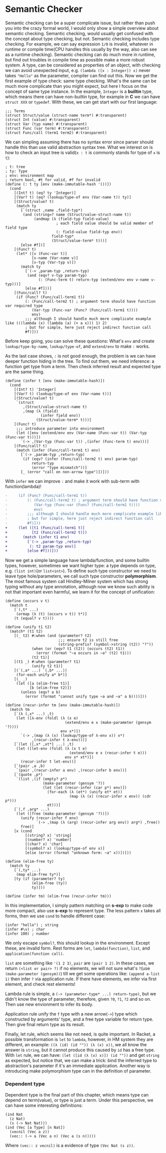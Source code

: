 # Semantic Checker

Semantic checking can be a super complicate issue, but rather than push you into the crazy formal world, I would only show a simple overview about semantic checking. Semantic checking, would usually get confused with the concept about type checking, but not. Semantic checking includes type checking. For example, we can say expression `1/0` is invalid, whatever in runtime or compile time(CPU handles this usually by the way, also can see as a runtime checking). Semantic checking can do much more in runtime, but find out troubles in compile time as possible make a more robust system. A type, can be considered as properties of an object, with checking we can avoid unexpected input, e.g. `(lambda ([x : Integer]) x)` never takes `"Hello"` as the parameter, compiler can find out this. Now we get the first example of type check: same type checking. What's the same can be much more complicate than you might expect, but here I focus on the concept of same type instance. In the example, `Integer` is a **builtin** type, which means there can have non-builtin type, for example in **C** we can have `struct XXX` or `typedef`. With these, we can get start with our first language:

```rkt
;;; Terms
(struct Struct/value (struct-name term*) #:transparent)
(struct Int (value) #:transparent)
(struct Var (typ name) #:transparent)
(struct Func (var term) #:transparent)
(struct Func/call (term1 term2) #:transparent)
```

We can simpling assuming there has no syntax error since parser should handle this than use valid abstraction syntax tree. What we interest on is how to check an input tree is valid(`x : t` is commonly stands for type of `x` is `t`):

```rkt
; t: tree
; ty: Type
; env: environment map
; return bool, #t for valid, #f for invalid
(define (: t ty [env (make-immutable-hash '())])
  (cond
    [(Int? t) (eq? ty 'Integer)]
    [(Var? t) (eq? (lookup/type-of env (Var-name t)) ty)]
    [(Struct/value? t)
     (match ty
       [`(struct ,name ,field-typ*)
        (and (string=? name (Struct/value-struct-name t))
             (andmap (λ (field-typ field-value)
                       ; each field value should be valid member of field type
                       (: field-value field-typ env))
                     field-typ*
                     (Struct/value-term* t)))]
       [else #f])]
    [(Func? t)
     (let* ([v (Func-var t)]
            [v-name (Var-name v)]
            [v-typ (Var-typ v)])
       (match ty
         [`(-> ,param-typ ,return-typ)
          (and (eqv? v-typ param-typ)
               (: (Func-term t) return-typ (extend/env env v-name v-typ)))]
         [else #f]))]
    [(Func/call? t)
     (if (Func? (Func/call-term1 t))
         (: (Func/call-term2 t) ; argument term should have function var required type
            (Var-typ (Func-var (Func? (Func/call-term1 t))))
            env)
         ;;; although I should handle much more complicate example like (((lambda (x) (lambda (a) (+ a x))) 1) 2)
         ; but for simple, here just reject indirect function call
         #f)]))
```

Before keep going, you can solve these questions: What's `env` and create `lookup/type-by-name`, `lookup/type-of`, and `extend/env` to make `:` works.

As the last case shows, `:` is not good enough, the problem is we can have deeper function hiding in the tree. To find out them, we need inference: a function get type from a term. Then check inferred result and expected type are the same thing.

```rkt
(define (infer t [env (make-immutable-hash)])
  (cond
    [(Int? t) 'Integer]
    [(Var? t) (lookup/type-of env (Var-name t))]
    [(Struct/value? t)
     `(struct
        ,(Struct/value-struct-name t)
        ,(map (λ (field)
                (infer field env))
              (Struct/value-term* t)))]
    [(Func? t)
     ;;; introduce parameter into environment
     (let ([env (extend/env env (Var-name (Func-var t)) (Var-typ (Func-var t)))])
       `(-> ,(Var-typ (Func-var t)) ,(infer (Func-term t) env)))]
    [(Func/call? t)
     (match (infer (Func/call-term1 t) env)
       [`(-> ,param-typ ,return-typ)
        (if (eqv? (infer (Func/call-term2 t) env) param-typ)
            return-typ
            (error "type mismatch"))]
       [_ (error "call on non-arrow type")])]))
```

With `infer` we can improve `:` and make it work with sub-term with function(lambda)!

```diff
-     (if (Func? (Func/call-term1 t))
-         (: (Func/call-term2 t) ; argument term should have function var required type
-            (Var-typ (Func-var (Func? (Func/call-term1 t))))
-            env)
-         ;;; although I should handle much more complicate example like (((lambda (x) (lambda (a) (+ a x))) 1) 2)
-         ; but for simple, here just reject indirect function call
-         #f)]))
+     (let ([t1 (Func/call-term1 t)]
+           [t2 (Func/call-term2 t)])
+       (match (infer t1 env)
+         [`(-> ,param-typ ,return-typ)
+          (: t2 param-typ env)]
+         [else #f]))]))
```

Now we get a simple language have lambda/function, and some builtin types, however, sometimes we want higher type: a type depends on type, e.g. `(list int)`(or `list<int>`). To define such type constructor we need to leave type hole/parameters, we call such type constructor **polymorphism**. The most famous system call Hindley-Milner system which has strong typing without any type annotation, although now we know such ability is not that important even harmful, we learn it for the concept of unification:

```rkt
(define (occurs v t)
  (match t
    [`(,t* ...)
     (ormap (λ (t) (occurs v t)) t*)]
    (t (equal? v t))))

(define (unify t1 t2)
  (match* (t1 t2)
    [(_ t2) #:when (and (parameter? t2)
                        ;;; ensure t2 is still free
                        (string-prefix? (symbol->string (t2)) "?"))
            (when (or (eqv? t1 (t2)) (occurs (t2) t1))
              (error (format "~a occurs in ~a" (t2) t1)))
            (t2 t1)]
    [(t1 _) #:when (parameter? t1)
            (unify t2 t1)]
    [(`(,a* ...) `(,b* ...))
     (for-each unify a* b*)]
    [(_ _)
     (let ([a (elim-free t1)]
           [b (elim-free t2)])
       (unless (eqv? a b)
         (error (format "cannot unify type ~a and ~a" a b))))]))

(define (recur-infer tm [env (make-immutable-hash)])
  (match tm
    [`(λ (,x* ...) ,t)
     (let ([λ-env (foldl (λ (x e)
                           (extend/env e x (make-parameter (gensym '?))))
                         env x*)])
       `(-> ,(map (λ (x) (lookup/type-of λ-env x)) x*)
            ,(recur-infer t λ-env)))]
    [`(let ([,x* ,xt*] ...) ,t)
     (let ([let-env (foldl (λ (x t e)
                             (extend/env e x (recur-infer t e)))
                           env x* xt*)])
       (recur-infer t let-env))]
    [`(pair ,a ,b)
     `(pair ,(recur-infer a env) ,(recur-infer b env))]
    [`(quote ,p*)
     `(list ,(if (empty? p*)
                 (make-parameter (gensym '?))
                 (let ([et (recur-infer (car p*) env)])
                   (for-each (λ (et*) (unify et* et))
                             (map (λ (x) (recur-infer x env)) (cdr p*)))
                   et)))]
    [`(,f ,arg* ...)
     (let ([free (make-parameter (gensym '?))])
       (unify (recur-infer f env)
              `(-> ,(map (λ (arg) (recur-infer arg env)) arg*) ,free))
       free)]
    [x (cond
         [(string? x) 'string]
         [(number? x) 'number]
         [(char? x) 'char]
         [(symbol? x) (lookup/type-of env x)]
         [else (error (format "unknown form: ~a" x))])]))

(define (elim-free ty)
  (match ty
    [`(,ty* ...)
     (map elim-free ty*)]
    [ty (if (parameter? ty)
            (elim-free (ty))
            ty)]))

(define (infer tm) (elim-free (recur-infer tm)))
```

In this implementation, I simply pattern matching on **s-exp** to make code more compact, also use **s-exp** to represent type. The less pattern `x` takes all forms, then we use `cond` to handle different case:

```rkt
(infer "hello") ; string
(infer #\v) ; char
(infer 100) ; number
```

We only escape `symbol?`, this should lookup in the environment. Except these, are invalid form. Rest forms are `let`, `lambda(function)`, `list`, and `application(function call)`.

`list` are something like `'(1 2 3)`, `pair` are `(pair 1 2)`. In these cases, we return `(<list or pair> ?)` if no elements, we will not sure what's `?`(use `(make-parameter (gensym))`) till we get some operations like: `(append a-list 1)` then infer `?` via application rule. If there have elements, we infer via first element, and check rest elements!

Lambda rule is simple, a `(-> (parameter-type* ...) return-type)`, but we didn't know the type of parameter, therefore, given `?0`, `?1`, `?2` and so on. Then use new envionment to infer its body.

Application rule unify the `f` type with a new arrow(`->`) type which constructed by arguments' type, and a free type variable for return type. Then give final return type as its result.

Finally, let rule, which seems like not need, is quite important. In Racket, a possible transformation is `let` to `lambda`, however, in HM system they are different, an example: `((λ (id) (id "")) (λ (x) x))`, we all know the answer is `string`, but it cannot produce this caused by `id` has a free type. With `let` rule, we can have: `(let ([id (λ (x) x)]) (id ""))` and get `string` as expected, but notice that, we can make a trick: bind the inferred type to abstraction's parameter if it's an immediate application. Another way is introducing make polymorphism type can in the definition of parameter.

### Dependent type

Dependent type is the final part of this chapter, which means type can depend on term(value), or type is just a term. Under this perspective, we can have some interesting definitions:

```rkt
(ind Nat
  (z Nat)
  (s (-> Nat Nat)))
(ind (Vec [a Type] [n Nat])
  (vecnil (Vec a z))
  (vec:: (-> a (Vec a n) (Vec a (s n)))))
```

Where `(vec:: z vecnil)` is a evidence of type `(Vec Nat (s z))`.
